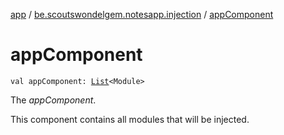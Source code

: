 [app](../index.md) / [be.scoutswondelgem.notesapp.injection](index.md) / [appComponent](./app-component.md)

# appComponent

`val appComponent: `[`List`](https://kotlinlang.org/api/latest/jvm/stdlib/kotlin.collections/-list/index.html)`<Module>`

The *appComponent*.

This component contains all modules that will be injected.

